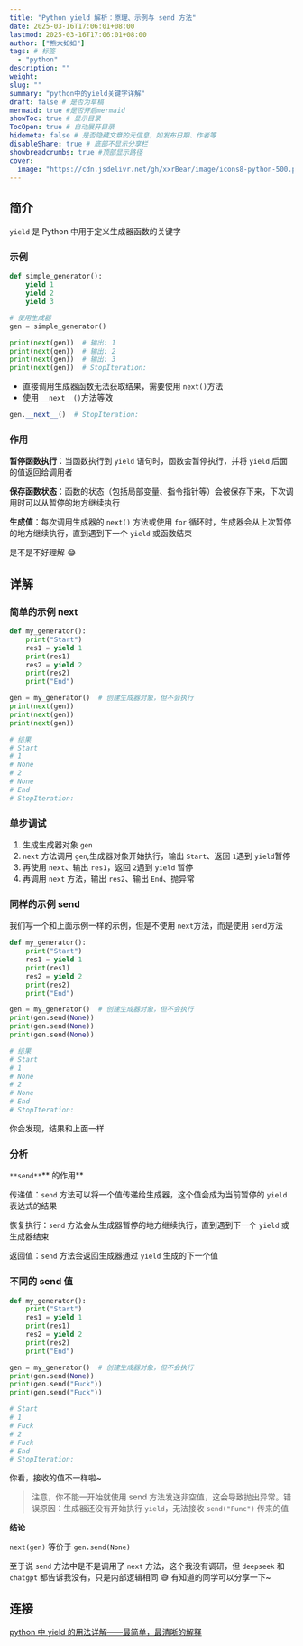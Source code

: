 ```yaml
---
title: "Python yield 解析：原理、示例与 send 方法"
date: 2025-03-16T17:06:01+08:00
lastmod: 2025-03-16T17:06:01+08:00
author: ["熊大如如"]
tags: # 标签
  - "python"
description: ""
weight:
slug: ""
summary: "python中的yield关键字详解"
draft: false # 是否为草稿
mermaid: true #是否开启mermaid
showToc: true # 显示目录
TocOpen: true # 自动展开目录
hidemeta: false # 是否隐藏文章的元信息，如发布日期、作者等
disableShare: true # 底部不显示分享栏
showbreadcrumbs: true #顶部显示路径
cover:
  image: "https://cdn.jsdelivr.net/gh/xxrBear/image/icons8-python-500.png"
---
```


## 简介

`yield` 是 Python 中用于定义生成器函数的关键字

### 示例

```python
def simple_generator():
    yield 1
    yield 2
    yield 3

# 使用生成器
gen = simple_generator()

print(next(gen))  # 输出: 1
print(next(gen))  # 输出: 2
print(next(gen))  # 输出: 3
print(next(gen))  # StopIteration:
```

- 直接调用生成器函数无法获取结果，需要使用 `next()`方法
- 使用 `__next__()`方法等效

```python
gen.__next__()  # StopIteration:
```

### 作用

**暂停函数执行**：当函数执行到 `yield` 语句时，函数会暂停执行，并将 `yield` 后面的值返回给调用者

**保存函数状态**：函数的状态（包括局部变量、指令指针等）会被保存下来，下次调用时可以从暂停的地方继续执行

**生成值**：每次调用生成器的 `next()` 方法或使用 `for` 循环时，生成器会从上次暂停的地方继续执行，直到遇到下一个 `yield` 或函数结束

是不是不好理解 😂

## 详解

### 简单的示例 next

```python
def my_generator():
    print("Start")
    res1 = yield 1
    print(res1)
    res2 = yield 2
    print(res2)
    print("End")

gen = my_generator()  # 创建生成器对象，但不会执行
print(next(gen))
print(next(gen))
print(next(gen))

# 结果
# Start
# 1
# None
# 2
# None
# End
# StopIteration:
```

### 单步调试

1. 生成生成器对象 `gen`
2. `next` 方法调用 `gen`,生成器对象开始执行，输出 `Start`、返回 `1`遇到 `yield`暂停
3. 再使用 `next`、输出 `res1`，返回 `2`遇到 `yield` 暂停
4. 再调用 `next` 方法，输出 `res2`、输出 `End`、抛异常

### 同样的示例 send

我们写一个和上面示例一样的示例，但是不使用 `next`方法，而是使用 `send`方法

```python
def my_generator():
    print("Start")
    res1 = yield 1
    print(res1)
    res2 = yield 2
    print(res2)
    print("End")

gen = my_generator()  # 创建生成器对象，但不会执行
print(gen.send(None))
print(gen.send(None))
print(gen.send(None))

# 结果
# Start
# 1
# None
# 2
# None
# End
# StopIteration:
```

你会发现，结果和上面一样

### 分析

`**send**`** 的作用**

传递值：`send` 方法可以将一个值传递给生成器，这个值会成为当前暂停的 `yield` 表达式的结果

恢复执行：`send` 方法会从生成器暂停的地方继续执行，直到遇到下一个 `yield` 或生成器结束

返回值：`send` 方法会返回生成器通过 `yield` 生成的下一个值

### 不同的 send 值

```python
def my_generator():
    print("Start")
    res1 = yield 1
    print(res1)
    res2 = yield 2
    print(res2)
    print("End")

gen = my_generator()  # 创建生成器对象，但不会执行
print(gen.send(None))
print(gen.send("Fuck"))
print(gen.send("Fuck"))

# Start
# 1
# Fuck
# 2
# Fuck
# End
# StopIteration:
```

你看，接收的值不一样啦~

> 注意，你不能一开始就使用 send 方法发送非空值，这会导致抛出异常。错误原因：生成器还没有开始执行 `yield`，无法接收 `send("Func")` 传来的值

**结论**

`next(gen)` 等价于 `gen.send(None)`

至于说 `send` 方法中是不是调用了 `next` 方法，这个我没有调研，但 `deepseek` 和 `chatgpt` 都告诉我没有，只是内部逻辑相同 😅 有知道的同学可以分享一下~

## 连接

[python 中 yield 的用法详解——最简单，最清晰的解释](https://blog.csdn.net/mieleizhi0522/article/details/82142856)
